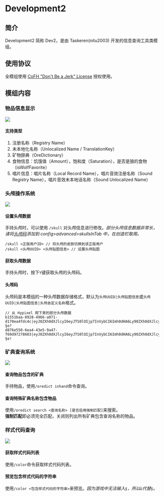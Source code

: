 # Development2

## 简介
Development2 简称 Dev2，是由 Taskeren(nitu2003) 开发的信息查询工具类模组。

## 使用协议
全模组使用 [CoFH "Don't Be a Jerk" License](https://github.com/nitu2003/Dev2/blob/master/LICENSE.md) 授权使用。

## 模组内容

### 物品信息显示
![](http://attachment.mcbbs.net/forum/201904/07/013011tiw1fnww85jm83wj.png)  
#### 支持类型
1. 注册名称（Registry Name）
1. 未本地化名称（Unlocalized Name / TranslationKey）
1. 矿物辞典（OreDictionary）
1. 食物信息：饥饿值（Amount），饱和度（Saturation），是否是狼的食物（isWolfFavorite）
1. 唱片信息：唱片名称（Local Record Name），唱片音效注册名称（Sound Registry Name），唱片音效未本地话名称（Sound Unlocalized Name）

### 头颅操作系统
![](http://attachment.mcbbs.net/forum/201904/07/014250yaawimmid2wc82dl.png)

#### 设置头颅数据
手持头颅时，可以使用 `/skull` 对头颅信息进行修改。*部分头颅信息数据非常长，请将[头颅码]()添加到 config>advanced>skullsInTab 中，在创造栏取用。*
```
/skull <正版用户ID> // 将头颅的皮肤切换到该正版用户
/skull <头颅UUID> <头颅贴图信息> // 设置头颅贴图
```

#### 获取头颅数据
手持头颅时，按下`Y`键获取头颅的头颅码。

#### 头颅码
头颅码是本模组的一种头颅数据存储格式，默认为`头颅UUID|头颅贴图信息`或`头颅UUID|头颅贴图信息|头颅自定义名称`格式。  
```
// 从 Hypixel 爬下来的部分头颅数据
b1551baa-8928-4966-a071-d170ea4fdc4c|eyJ0ZXh0dXJlcyI6eyJTS0lOIjp7InVybCI6Imh0dHA6Ly90ZXh0dXJlcy5taW5lY3JhZnQubmV0L3RleHR1cmUvYjNiNzEwYjA4YjUyM2JiYTdlZmJhMDdjNjI5YmEwODk1YWQ2MTEyNmQyNmM4NmJlYjM4NDU2MDNhOTc0MjZjIn19fQ==|§e?
d876e550-6ea4-43e5-9a47-f69d97278603|eyJ0ZXh0dXJlcyI6eyJTS0lOIjp7InVybCI6Imh0dHA6Ly90ZXh0dXJlcy5taW5lY3JhZnQubmV0L3RleHR1cmUvN2E0OTJmZmY1M2M0N2I1ZWMzODhhYWVlNTZhZGE3ZjRjNjBiNjU1NzZiNDE2MWQ2NmY1M2I1ZTYzMDE3YmQifX19|§e!
```

### 矿典查询系统
![](http://attachment.mcbbs.net/forum/201904/07/014208zws0zupaqauxa36w.png)

#### 查询物品包含的矿典
手持物品，使用`/oredict inhand`命令查询。

#### 查询特殊矿典名称包含物品
使用`/oredict search <查询名称> [是否启用强制匹配]`来搜索。  
**强制匹配**即必须完全匹配，关闭则列出所有矿典包含查询名称的物品。

### 样式代码查询
![](http://attachment.mcbbs.net/forum/201904/07/014144u2nqqpp2e0qfnyt0.png)

#### 获取样式代码列表
使用`/color`命令获取样式代码列表。

#### 预览包含样式代码的字符串
使用`/color <包含样式代码的字符串>`来预览。*因为游戏中无法输入`§`，所以`&`代替`§`。*